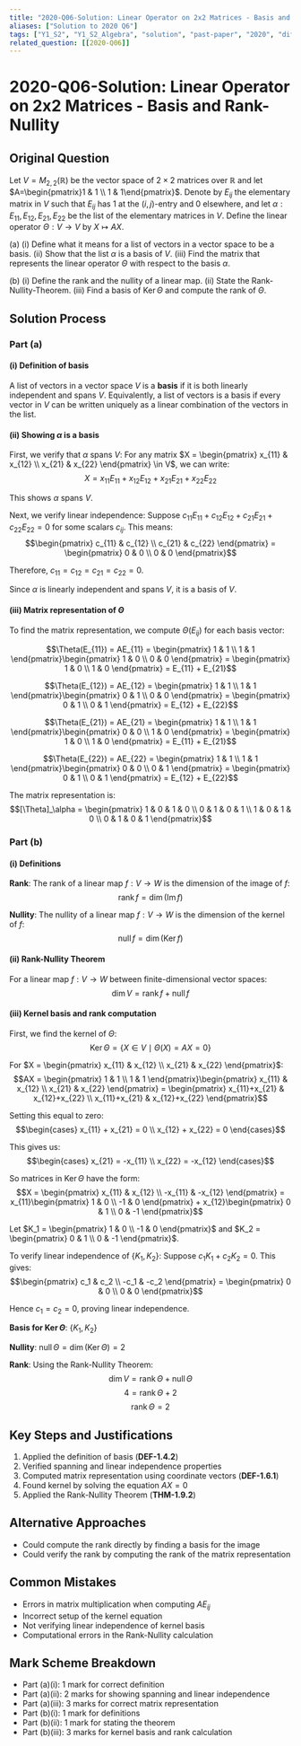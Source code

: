 ```yaml
---
title: "2020-Q06-Solution: Linear Operator on 2x2 Matrices - Basis and Rank-Nullity"
aliases: ["Solution to 2020 Q6"]
tags: ["Y1_S2", "Y1_S2_Algebra", "solution", "past-paper", "2020", "difficulty-challenging", "basis", "matrix-representation", "rank-nullity", "kernel"]
related_question: [[2020-Q06]]
---
```


# 2020-Q06-Solution: Linear Operator on 2x2 Matrices - Basis and Rank-Nullity

## Original Question
Let $V=M_{2,2}(\mathbb{R})$ be the vector space of $2 \times 2$ matrices over $\mathbb{R}$ and let $A=\begin{pmatrix}1 & 1 \\ 1 & 1\end{pmatrix}$. Denote by $E_{i j}$ the elementary matrix in $V$ such that $E_{i j}$ has 1 at the $(i, j)$-entry and 0 elsewhere, and let $\alpha: E_{11}, E_{12}, E_{21}, E_{22}$ be the list of the elementary matrices in $V$. Define the linear operator $\Theta: V \rightarrow V$ by $X \mapsto A X$.

(a) (i) Define what it means for a list of vectors in a vector space to be a basis.
    (ii) Show that the list $\alpha$ is a basis of $V$.
    (iii) Find the matrix that represents the linear operator $\Theta$ with respect to the basis $\alpha$.

(b) (i) Define the rank and the nullity of a linear map.
    (ii) State the Rank-Nullity-Theorem.
    (iii) Find a basis of $\operatorname{Ker} \Theta$ and compute the rank of $\Theta$.

## Solution Process

### Part (a)

#### (i) Definition of basis
A list of vectors in a vector space $V$ is a **basis** if it is both linearly independent and spans $V$. Equivalently, a list of vectors is a basis if every vector in $V$ can be written uniquely as a linear combination of the vectors in the list.

#### (ii) Showing $\alpha$ is a basis

First, we verify that $\alpha$ spans $V$:
For any matrix $X = \begin{pmatrix} x_{11} & x_{12} \\ x_{21} & x_{22} \end{pmatrix} \in V$, we can write:
$$X = x_{11}E_{11} + x_{12}E_{12} + x_{21}E_{21} + x_{22}E_{22}$$

This shows $\alpha$ spans $V$.

Next, we verify linear independence:
Suppose $c_{11}E_{11} + c_{12}E_{12} + c_{21}E_{21} + c_{22}E_{22} = 0$ for some scalars $c_{ij}$.
This means:
$$\begin{pmatrix} c_{11} & c_{12} \\ c_{21} & c_{22} \end{pmatrix} = \begin{pmatrix} 0 & 0 \\ 0 & 0 \end{pmatrix}$$

Therefore, $c_{11} = c_{12} = c_{21} = c_{22} = 0$.

Since $\alpha$ is linearly independent and spans $V$, it is a basis of $V$.

#### (iii) Matrix representation of $\Theta$

To find the matrix representation, we compute $\Theta(E_{ij})$ for each basis vector:

$$\Theta(E_{11}) = AE_{11} = \begin{pmatrix} 1 & 1 \\ 1 & 1 \end{pmatrix}\begin{pmatrix} 1 & 0 \\ 0 & 0 \end{pmatrix} = \begin{pmatrix} 1 & 0 \\ 1 & 0 \end{pmatrix} = E_{11} + E_{21}$$

$$\Theta(E_{12}) = AE_{12} = \begin{pmatrix} 1 & 1 \\ 1 & 1 \end{pmatrix}\begin{pmatrix} 0 & 1 \\ 0 & 0 \end{pmatrix} = \begin{pmatrix} 0 & 1 \\ 0 & 1 \end{pmatrix} = E_{12} + E_{22}$$

$$\Theta(E_{21}) = AE_{21} = \begin{pmatrix} 1 & 1 \\ 1 & 1 \end{pmatrix}\begin{pmatrix} 0 & 0 \\ 1 & 0 \end{pmatrix} = \begin{pmatrix} 1 & 0 \\ 1 & 0 \end{pmatrix} = E_{11} + E_{21}$$

$$\Theta(E_{22}) = AE_{22} = \begin{pmatrix} 1 & 1 \\ 1 & 1 \end{pmatrix}\begin{pmatrix} 0 & 0 \\ 0 & 1 \end{pmatrix} = \begin{pmatrix} 0 & 1 \\ 0 & 1 \end{pmatrix} = E_{12} + E_{22}$$

The matrix representation is:
$$[\Theta]_\alpha = \begin{pmatrix} 1 & 0 & 1 & 0 \\ 0 & 1 & 0 & 1 \\ 1 & 0 & 1 & 0 \\ 0 & 1 & 0 & 1 \end{pmatrix}$$

### Part (b)

#### (i) Definitions

**Rank**: The rank of a linear map $f: V \rightarrow W$ is the dimension of the image of $f$:
$$\operatorname{rank} f = \dim(\operatorname{Im} f)$$

**Nullity**: The nullity of a linear map $f: V \rightarrow W$ is the dimension of the kernel of $f$:
$$\operatorname{null} f = \dim(\operatorname{Ker} f)$$

#### (ii) Rank-Nullity Theorem

For a linear map $f: V \rightarrow W$ between finite-dimensional vector spaces:
$$\dim V = \operatorname{rank} f + \operatorname{null} f$$

#### (iii) Kernel basis and rank computation

First, we find the kernel of $\Theta$:
$$\operatorname{Ker} \Theta = \{X \in V \mid \Theta(X) = AX = 0\}$$

For $X = \begin{pmatrix} x_{11} & x_{12} \\ x_{21} & x_{22} \end{pmatrix}$:
$$AX = \begin{pmatrix} 1 & 1 \\ 1 & 1 \end{pmatrix}\begin{pmatrix} x_{11} & x_{12} \\ x_{21} & x_{22} \end{pmatrix} = \begin{pmatrix} x_{11}+x_{21} & x_{12}+x_{22} \\ x_{11}+x_{21} & x_{12}+x_{22} \end{pmatrix}$$

Setting this equal to zero:
$$\begin{cases}
x_{11} + x_{21} = 0 \\
x_{12} + x_{22} = 0
\end{cases}$$

This gives us:
$$\begin{cases}
x_{21} = -x_{11} \\
x_{22} = -x_{12}
\end{cases}$$

So matrices in $\operatorname{Ker} \Theta$ have the form:
$$X = \begin{pmatrix} x_{11} & x_{12} \\ -x_{11} & -x_{12} \end{pmatrix} = x_{11}\begin{pmatrix} 1 & 0 \\ -1 & 0 \end{pmatrix} + x_{12}\begin{pmatrix} 0 & 1 \\ 0 & -1 \end{pmatrix}$$

Let $K_1 = \begin{pmatrix} 1 & 0 \\ -1 & 0 \end{pmatrix}$ and $K_2 = \begin{pmatrix} 0 & 1 \\ 0 & -1 \end{pmatrix}$.

To verify linear independence of $\{K_1, K_2\}$:
Suppose $c_1K_1 + c_2K_2 = 0$. This gives:
$$\begin{pmatrix} c_1 & c_2 \\ -c_1 & -c_2 \end{pmatrix} = \begin{pmatrix} 0 & 0 \\ 0 & 0 \end{pmatrix}$$

Hence $c_1 = c_2 = 0$, proving linear independence.

**Basis for $\operatorname{Ker} \Theta$**: $\{K_1, K_2\}$

**Nullity**: $\operatorname{null} \Theta = \dim(\operatorname{Ker} \Theta) = 2$

**Rank**: Using the Rank-Nullity Theorem:
$$\dim V = \operatorname{rank} \Theta + \operatorname{null} \Theta$$
$$4 = \operatorname{rank} \Theta + 2$$
$$\operatorname{rank} \Theta = 2$$

## Key Steps and Justifications
1. Applied the definition of basis (**DEF-1.4.2**)
2. Verified spanning and linear independence properties
3. Computed matrix representation using coordinate vectors (**DEF-1.6.1**)
4. Found kernel by solving the equation $AX = 0$
5. Applied the Rank-Nullity Theorem (**THM-1.9.2**)

## Alternative Approaches
- Could compute the rank directly by finding a basis for the image
- Could verify the rank by computing the rank of the matrix representation

## Common Mistakes
- Errors in matrix multiplication when computing $AE_{ij}$
- Incorrect setup of the kernel equation
- Not verifying linear independence of kernel basis
- Computational errors in the Rank-Nullity calculation

## Mark Scheme Breakdown
- Part (a)(i): 1 mark for correct definition
- Part (a)(ii): 2 marks for showing spanning and linear independence
- Part (a)(iii): 3 marks for correct matrix representation
- Part (b)(i): 1 mark for definitions
- Part (b)(ii): 1 mark for stating the theorem
- Part (b)(iii): 3 marks for kernel basis and rank calculation

